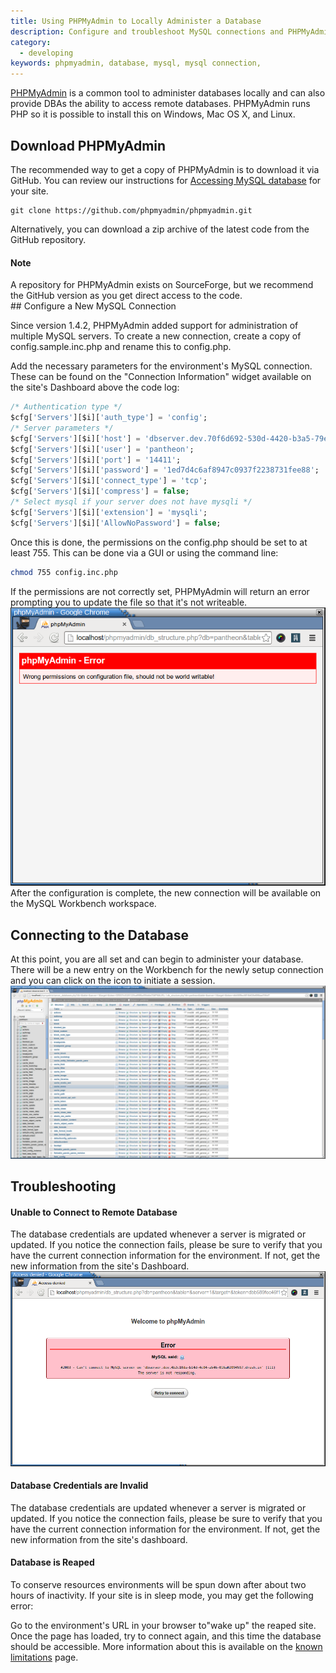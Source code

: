 ```yaml
---
title: Using PHPMyAdmin to Locally Administer a Database
description: Configure and troubleshoot MySQL connections and PHPMyAdmin for Pantheon sites.
category:
  - developing
keywords: phpmyadmin, database, mysql, mysql connection,
---
```

[PHPMyAdmin](https://github.com/phpmyadmin/phpmyadmin/) is a common tool to administer databases locally and can also provide DBAs the ability to access remote databases. PHPMyAdmin runs PHP so it is possible to install this on Windows, Mac OS X, and Linux.

## Download PHPMyAdmin

The recommended way to get a copy of PHPMyAdmin is to download it via GitHub. You can review our instructions for [Accessing MySQL database](/docs/articles/local/accessing-mysql-databases/) for your site.
```nohighlight
git clone https://github.com/phpmyadmin/phpmyadmin.git
```
Alternatively, you can download a zip archive of the latest code from the GitHub repository.

<div class="alert alert-info" role="alert">
<h4>Note</h4>
A repository for PHPMyAdmin exists on SourceForge, but we recommend the GitHub version as you get direct access to the code.
</div>
## Configure a New MySQL Connection

Since version 1.4.2, PHPMyAdmin added support for administration of multiple MySQL servers. To create a new connection, create a copy of config.sample.inc.php and rename this to config.php.

Add the necessary parameters for the environment's MySQL connection. These can be found on the "Connection Information" widget available on the site's Dashboard above the code log:

```sql
/* Authentication type */
$cfg['Servers'][$i]['auth_type'] = 'config';
/* Server parameters */
$cfg['Servers'][$i]['host'] = 'dbserver.dev.70f6d692-530d-4420-b3a5-79e0187602ca.drush.in';
$cfg['Servers'][$i]['user'] = 'pantheon';
$cfg['Servers'][$i]['port'] = '14411';
$cfg['Servers'][$i]['password'] = '1ed7d4c6af8947c0937f2238731fee88';
$cfg['Servers'][$i]['connect_type'] = 'tcp';
$cfg['Servers'][$i]['compress'] = false;
/* Select mysql if your server does not have mysqli */
$cfg['Servers'][$i]['extension'] = 'mysqli';
$cfg['Servers'][$i]['AllowNoPassword'] = false;
```
Once this is done, the permissions on the config.php should be set to at least 755. This can be done via a GUI or using the command line:
```bash
chmod 755 config.inc.php
```
If the permissions are not correctly set, PHPMyAdmin will return an error prompting you to update the file so that it's not writeable.<br />
![enter your password](/source/docs/assets/images/desk_images/224903.png)<br />
After the configuration is complete, the new connection will be available on the MySQL Workbench workspace. 

## Connecting to the Database

At this point, you are all set and can begin to administer your database. There will be a new entry on the Workbench for the newly setup connection and you can click on the icon to initiate a session.<br />
![enter your password](/source/docs/assets/images/desk_images/224907.png)

## Troubleshooting

#### Unable to Connect to Remote Database

The database credentials are updated whenever a server is migrated or updated. If you notice the connection fails, please be sure to verify that you have the current connection information for the environment. If not, get the new information from the site's Dashboard.<br />
![](/source/docs/assets/images/desk_images/224915.png)​

#### Database Credentials are Invalid

The database credentials are updated whenever a server is migrated or updated. If you notice the connection fails, please be sure to verify that you have the current connection information for the environment. If not, get the new information from the site's dashboard.

#### Database is Reaped

To conserve resources environments will be spun down after about two hours of inactivity. If your site is in sleep mode, you may get the following error:

Go to the environment's URL in your browser to"wake up" the reaped site. Once the page has loaded, try to connect again, and this time the database should be accessible. More information about this is available on the [known limitations](/docs/articles/sites/known-limitations) page.
